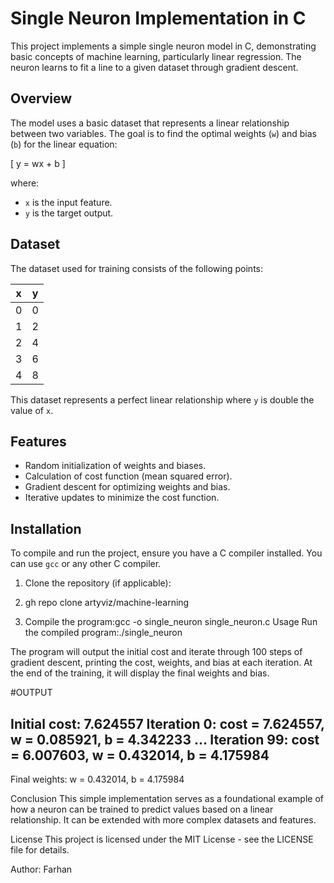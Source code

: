 # Single Neuron Implementation in C

This project implements a simple single neuron model in C, demonstrating basic concepts of machine learning, particularly linear regression. The neuron learns to fit a line to a given dataset through gradient descent.

## Overview

The model uses a basic dataset that represents a linear relationship between two variables. The goal is to find the optimal weights (`w`) and bias (`b`) for the linear equation:

\[ y = wx + b \]

where:
- `x` is the input feature.
- `y` is the target output.

## Dataset

The dataset used for training consists of the following points:

| x | y |
|---|---|
| 0 | 0 |
| 1 | 2 |
| 2 | 4 |
| 3 | 6 |
| 4 | 8 |

This dataset represents a perfect linear relationship where `y` is double the value of `x`.

## Features

- Random initialization of weights and biases.
- Calculation of cost function (mean squared error).
- Gradient descent for optimizing weights and bias.
- Iterative updates to minimize the cost function.

## Installation

To compile and run the project, ensure you have a C compiler installed. You can use `gcc` or any other C compiler.

1. Clone the repository (if applicable):
2. gh repo clone artyviz/machine-learning

3. Compile the program:gcc -o single_neuron single_neuron.c
Usage
Run the compiled program:./single_neuron

The program will output the initial cost and iterate through 100 steps of gradient descent, printing the cost, weights, and bias at each iteration. At the end of the training, it will display the final weights and bias.

#OUTPUT

Initial cost: 7.624557
Iteration 0: cost = 7.624557, w = 0.085921, b = 4.342233
...
Iteration 99: cost = 6.007603, w = 0.432014, b = 4.175984
--------------------
Final weights: w = 0.432014, b = 4.175984

Conclusion
This simple implementation serves as a foundational example of how a neuron can be trained to predict values based on a linear relationship. It can be extended with more complex datasets and features.

License
This project is licensed under the MIT License - see the LICENSE file for details.

Author: Farhan

